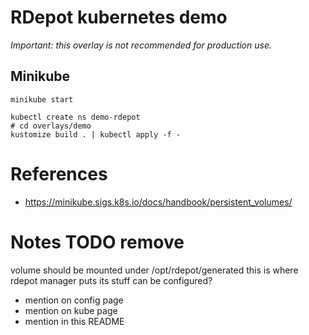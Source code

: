 
# RDepot kubernetes demo

*Important: this overlay is not recommended for production use.*

## Minikube

```
minikube start
```

```
kubectl create ns demo-rdepot
# cd overlays/demo
kustomize build . | kubectl apply -f -
```

# References

* https://minikube.sigs.k8s.io/docs/handbook/persistent_volumes/

# Notes TODO remove

volume should be mounted under /opt/rdepot/generated
this is where rdepot manager puts its stuff
can be configured?
- mention on config page
- mention on kube page
- mention in this README


